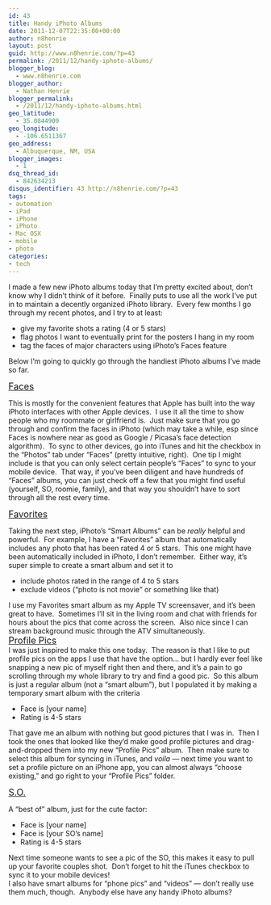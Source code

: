 ```yaml
---
id: 43
title: Handy iPhoto Albums
date: 2011-12-07T22:35:00+00:00
author: n8henrie
layout: post
guid: http://www.n8henrie.com/?p=43
permalink: /2011/12/handy-iphoto-albums/
blogger_blog:
  - www.n8henrie.com
blogger_author:
  - Nathan Henrie
blogger_permalink:
  - /2011/12/handy-iphoto-albums.html
geo_latitude:
  - 35.0844909
geo_longitude:
  - -106.6511367
geo_address:
  - Albuquerque, NM, USA
blogger_images:
  - 1
dsq_thread_id:
  - 842634213
disqus_identifier: 43 http://n8henrie.com/?p=43
tags:
- automation
- iPad
- iPhone
- iPhoto
- Mac OSX
- mobile
- photo
categories:
- tech
---
```

I made a few new iPhoto albums today that I’m pretty excited about, don’t know why I didn’t think of it before.  Finally puts to use all the work I’ve put in to maintain a decently organized iPhoto library.  Every few months I go through my recent photos, and I try to at least: 

<div>
  <ul>
    <li>
      give my favorite shots a rating (4 or 5 stars)
    </li>
    <li>
      flag photos I want to eventually print for the posters I hang in my room
    </li>
    <li>
      tag the faces of major characters using iPhoto’s Faces feature
    </li>
  </ul>
  
  <div>
    Below I’m going to quickly go through the handiest iPhoto albums I’ve made so far.
  </div>
</div>

<div>
</div>

<span style="font-size: large;"><u>Faces</u></span> 

<div>
  This is mostly for the convenient features that Apple has built into the way iPhoto interfaces with other Apple devices.  I use it all the time to show people who my roommate or girlfriend is.  Just make sure that you go through and confirm the faces in iPhoto (which may take a while, esp since Faces is nowhere near as good as Google / Picasa’s face detection algorithm).  To sync to other devices, go into iTunes and hit the checkbox in the “Photos” tab under “Faces” (pretty intuitive, right).  One tip I might include is that you can only select certain people’s “Faces” to sync to your mobile device.  That way, if you’ve been diligent and have hundreds of “Faces” albums, you can just check off a few that you might find useful (yourself, SO, roomie, family), and that way you shouldn’t have to sort through all the rest every time.
</div>

<div>
</div>

<u><span style="font-size: large;">Favorites</span></u> 

<div>
  Taking the next step, iPhoto’s “Smart Albums” can be <i>really</i> helpful and powerful.  For example, I have a “Favorites” album that automatically includes any photo that has been rated 4 or 5 stars.  This one might have been automatically included in iPhoto, I don’t remember.  Either way, it’s super simple to create a smart album and set it to
</div>

<div>
  <ul>
    <li>
      include photos rated in the range of 4 to 5 stars
    </li>
    <li>
      exclude videos (“photo is not movie” or something like that)
    </li>
  </ul>
</div>

<div>
  I use my Favorites smart album as my Apple TV screensaver, and it’s been great to have.  Sometimes I’ll sit in the living room and chat with friends for hours about the pics that come across the screen.  Also nice since I can stream background music through the ATV simultaneously.
</div>

<div>
  <u><span style="font-size: large;">Profile Pics</span></u><br />I was just inspired to make this one today.  The reason is that I like to put profile pics on the apps I use that have the option… but I hardly ever feel like snapping a new pic of myself right then and there, and it’s a pain to go scrolling through my whole library to try and find a good pic.  So this album is just a regular album (not a “smart album”), but I populated it by making a temporary smart album with the criteria
</div>

<div>
  <ul>
    <li>
      Face is [your name]
    </li>
    <li>
      Rating is 4-5 stars
    </li>
  </ul>
</div>

<div>
  That gave me an album with nothing but good pictures that I was in.  Then I took the ones that looked like they’d make good profile pictures and drag-and-dropped them into my new “Profile Pics” album.  Then make sure to select this album for syncing in iTunes, and <i>voila</i> — next time you want to set a profile picture on an iPhone app, you can almost always “choose existing,” and go right to your “Profile Pics” folder.
</div>

<div>
</div>

<u><span style="font-size: large;">S.O.</span></u> 

<div>
  A “best of” album, just for the cute factor:
</div>

<div>
  <ul>
    <li>
      Face is [your name]
    </li>
    <li>
      Face is [your SO’s name]
    </li>
    <li>
      Rating is 4-5 stars
    </li>
  </ul>
  
  <div>
    Next time someone wants to see a pic of the SO, this makes it easy to pull up your favorite couples shot.  Don’t forget to hit the iTunes checkbox to sync it to your mobile devices!
  </div>
</div>

<div>
</div>

<div>
  I also have smart albums for “phone pics” and “videos” — don’t really use them much, though.  Anybody else have any handy iPhoto albums?
</div>

<div>
</div>
